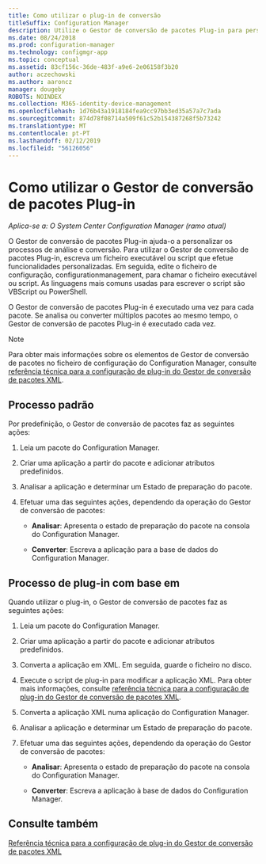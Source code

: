 ```yaml
---
title: Como utilizar o plug-in de conversão
titleSuffix: Configuration Manager
description: Utilize o Gestor de conversão de pacotes Plug-in para personalizar os processos de análise e conversão.
ms.date: 08/24/2018
ms.prod: configuration-manager
ms.technology: configmgr-app
ms.topic: conceptual
ms.assetid: 83cf156c-36de-483f-a9e6-2e06158f3b20
author: aczechowski
ms.author: aaroncz
manager: dougeby
ROBOTS: NOINDEX
ms.collection: M365-identity-device-management
ms.openlocfilehash: 1d76b43a1918184fea9cc97bb3ed35a57a7c7ada
ms.sourcegitcommit: 874d78f08714a509f61c52b154387268f5b73242
ms.translationtype: MT
ms.contentlocale: pt-PT
ms.lasthandoff: 02/12/2019
ms.locfileid: "56126056"
---
```

# <a name="how-to-use-the-package-conversion-manager-plug-in"></a>Como utilizar o Gestor de conversão de pacotes Plug-in

*Aplica-se a: O System Center Configuration Manager (ramo atual)*

<!--1357861-->

O Gestor de conversão de pacotes Plug-in ajuda-o a personalizar os processos de análise e conversão. Para utilizar o Gestor de conversão de pacotes Plug-in, escreva um ficheiro executável ou script que efetue funcionalidades personalizadas. Em seguida, edite o ficheiro de configuração, configurationmanagement, para chamar o ficheiro executável ou script. As linguagens mais comuns usadas para escrever o script são VBScript ou PowerShell.

O Gestor de conversão de pacotes Plug-in é executado uma vez para cada pacote. Se analisa ou converter múltiplos pacotes ao mesmo tempo, o Gestor de conversão de pacotes Plug-in é executado cada vez.

> [!NOTE]  
> Para obter mais informações sobre os elementos de Gestor de conversão de pacotes no ficheiro de configuração do Configuration Manager, consulte [referência técnica para a configuração de plug-in do Gestor de conversão de pacotes XML](/sccm/apps/pcm/plugin-config-xml).



## <a name="default-process"></a>Processo padrão

Por predefinição, o Gestor de conversão de pacotes faz as seguintes ações:

1.  Leia um pacote do Configuration Manager.  

2.  Criar uma aplicação a partir do pacote e adicionar atributos predefinidos.  

3.  Analisar a aplicação e determinar um Estado de preparação do pacote.  

4.  Efetuar uma das seguintes ações, dependendo da operação do Gestor de conversão de pacotes:  

    - **Analisar**: Apresenta o estado de preparação do pacote na consola do Configuration Manager.  

    - **Converter**: Escreva a aplicação para a base de dados do Configuration Manager.  


## <a name="plug-in-based-process"></a>Processo de plug-in com base em 

Quando utilizar o plug-in, o Gestor de conversão de pacotes faz as seguintes ações:

1.  Leia um pacote do Configuration Manager.  

2.  Criar uma aplicação a partir do pacote e adicionar atributos predefinidos.  

3.  Converta a aplicação em XML. Em seguida, guarde o ficheiro no disco.  

4.  Execute o script de plug-in para modificar a aplicação XML. Para obter mais informações, consulte [referência técnica para a configuração de plug-in do Gestor de conversão de pacotes XML](/sccm/apps/pcm/plugin-config-xml).  

5.  Converta a aplicação XML numa aplicação do Configuration Manager.  

6.  Analisar a aplicação e determinar um Estado de preparação do pacote.  

7.  Efetuar uma das seguintes ações, dependendo da operação do Gestor de conversão de pacotes:  

    - **Analisar**: Apresenta o estado de preparação do pacote na consola do Configuration Manager.  

    - **Converter**: Escreva a aplicação à base de dados do Configuration Manager.  



## <a name="see-also"></a>Consulte também

[Referência técnica para a configuração de plug-in do Gestor de conversão de pacotes XML](/sccm/apps/pcm/plugin-config-xml)
